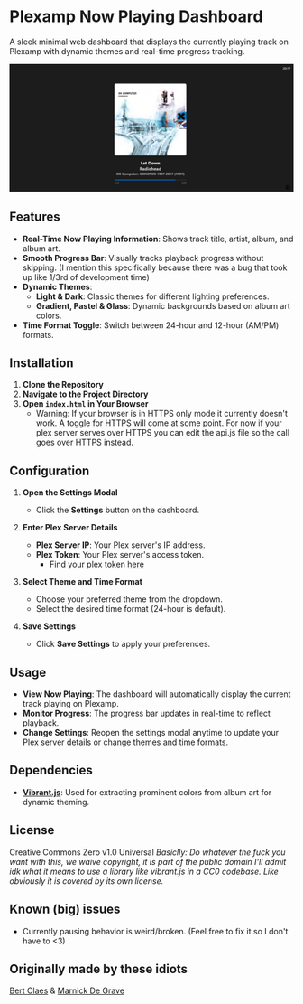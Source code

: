# Plexamp Now Playing Dashboard

A sleek minimal web dashboard that displays the currently playing track on Plexamp with dynamic themes and real-time progress tracking.

![Alt text](Screenshot%202024-09-29%20201734.png)


## Features

- **Real-Time Now Playing Information**: Shows track title, artist, album, and album art.
- **Smooth Progress Bar**: Visually tracks playback progress without skipping. (I mention this specifically because there was a bug that took up like 1/3rd of development time)
- **Dynamic Themes**:
  - **Light & Dark**: Classic themes for different lighting preferences.
  - **Gradient, Pastel & Glass**: Dynamic backgrounds based on album art colors.
- **Time Format Toggle**: Switch between 24-hour and 12-hour (AM/PM) formats.

## Installation

1. **Clone the Repository**
2. **Navigate to the Project Directory**
3. **Open `index.html` in Your Browser**
   - Warning: If your browser is in HTTPS only mode it currently doesn't work. A toggle for HTTPS will come at some point. For now if your plex server serves over HTTPS you can edit the api.js file so the call goes over HTTPS instead.

## Configuration

1. **Open the Settings Modal**
   - Click the **Settings** button on the dashboard.

2. **Enter Plex Server Details**
   - **Plex Server IP**: Your Plex server's IP address.
   - **Plex Token**: Your Plex server's access token.
     - Find your plex token [here](https://support.plex.tv/articles/204059436-finding-an-authentication-token-x-plex-token/)

3. **Select Theme and Time Format**
   - Choose your preferred theme from the dropdown.
   - Select the desired time format (24-hour is default).

4. **Save Settings**
   - Click **Save Settings** to apply your preferences.

## Usage

- **View Now Playing**: The dashboard will automatically display the current track playing on Plexamp.
- **Monitor Progress**: The progress bar updates in real-time to reflect playback.
- **Change Settings**: Reopen the settings modal anytime to update your Plex server details or change themes and time formats.

## Dependencies

- **[Vibrant.js](https://github.com/Vibrant-Colors/node-vibrant)**: Used for extracting prominent colors from album art for dynamic theming.

## License

Creative Commons Zero v1.0 Universal
_Basiclly: Do whatever the fuck you want with this, we waive copyright, it is part of the public domain_
_I'll admit idk what it means to use a library like vibrant.js in a CC0 codebase. Like obviously it is covered by its own license._

## Known (big) issues
- Currently pausing behavior is weird/broken. (Feel free to fix it so I don't have to <3)

## Originally made by these idiots
[Bert Claes](https://github.com/claesbert/) & [Marnick De Grave](https://github.com/protobear)
